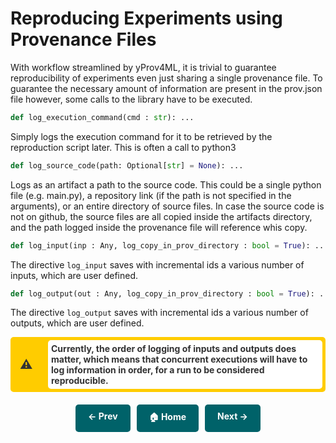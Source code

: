 
# Reproducing Experiments using Provenance Files

With workflow streamlined by yProv4ML, it is trivial to guarantee reproducibility of experiments even just sharing a single provenance file. 
To guarantee the necessary amount of information are present in the prov.json file however, some calls to the library have to be executed. 

```python
def log_execution_command(cmd : str): ...
```

Simply logs the execution command for it to be retrieved by the reproduction script later. This is often a call to python3

```python
def log_source_code(path: Optional[str] = None): ...
```

Logs as an artifact a path to the source code. This could be a single python file (e.g. main.py), a repository link (if the path is not specified in the arguments), or an entire directory of source files. 
In case the source code is not on github, the source files are all copied inside the artifacts directory, and the path logged inside the provenance file will reference whis copy. 

```python
def log_input(inp : Any, log_copy_in_prov_directory : bool = True): ...
```

The directive `log_input` saves with incremental ids a various number of inputs, which are user defined. 

```python
def log_output(out : Any, log_copy_in_prov_directory : bool = True): ...
```

The directive `log_output` saves with incremental ids a various number of outputs, which are user defined. 

<div style="display: flex; align-items: center; background-color: #ffcc00; color: #333; border: 5px solid #ffcc00; font-weight: bold; border-radius: 5px; position: relative;">
    <span style="position: absolute; left: 10px; font-size: 20px;">⚠</span>
    <span style="margin-left: 55px; padding: 5px; background-color: white; border-radius: 5px; width:100%">
    Currently, the order of logging of inputs and outputs does matter, which means that concurrent executions will have to log information in order, for a run to be considered reproducible. 
    </span>
</div>



<div style="display: flex; justify-content: center; gap: 10px; margin-top: 20px;">
    <a href="registering_metrics.md" style="text-decoration: none; background-color: #006269; color: white; padding: 10px 20px; border-radius: 5px; font-weight: bold; transition: 0.3s;">← Prev</a>
    <a href="." style="text-decoration: none; background-color: #006269; color: white; padding: 10px 20px; border-radius: 5px; font-weight: bold; transition: 0.3s;">🏠 Home</a>
    <a href="prov_viewer.md" style="text-decoration: none; background-color: #006269; color: white; padding: 10px 20px; border-radius: 5px; font-weight: bold; transition: 0.3s;">Next →</a>
</div>